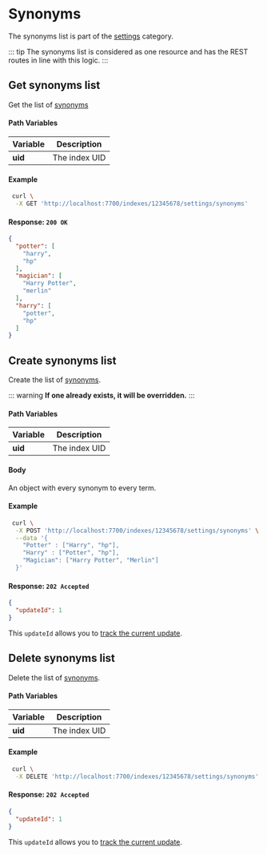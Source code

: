 # Synonyms

The synonyms list is part of the [settings][1] category.

[1]: /references/settings.md

::: tip
The synonyms list is considered as one resource and has the REST routes in line with this logic.
:::

## Get synonyms list

<RouteHighlighter method="GET" route="/indexes/:uid/settings/synonyms"/>

Get the list of [synonyms][1]

#### Path Variables

| Variable          | Description           |
|-------------------|-----------------------|
| **uid**         | The index UID |

#### Example
```bash
 curl \
  -X GET 'http://localhost:7700/indexes/12345678/settings/synonyms'
```

#### Response: `200 OK`

```json
{
  "potter": [
    "harry",
    "hp"
  ],
  "magician": [
    "Harry Potter",
    "merlin"
  ],
  "harry": [
    "potter",
    "hp"
  ]
}
```

## Create synonyms list

<RouteHighlighter method="POST" route="/indexes/:uid/settings/synonyms"/>

Create the list of [synonyms][1].

::: warning
**If one already exists, it will be overridden.**
:::

#### Path Variables

| Variable          | Description           |
|-------------------|-----------------------|
| **uid**         | The index UID |

#### Body

An object with every synonym to every term.

#### Example
```bash
 curl \
  -X POST 'http://localhost:7700/indexes/12345678/settings/synonyms' \
  --data '{
    "Potter" : ["Harry", "hp"],
    "Harry" : ["Potter", "hp"],
    "Magician": ["Harry Potter", "Merlin"]
  }'
```

#### Response: `202 Accepted`

```json
{
  "updateId": 1
}
```
This `updateId` allows you to [track the current update](/references/updates.md).

## Delete synonyms list

<RouteHighlighter method="DELETE" route="/indexes/:uid/settings/synonyms"/>

Delete the list of [synonyms][1].

#### Path Variables

| Variable          | Description           |
|-------------------|-----------------------|
| **uid**         | The index UID |

#### Example
```bash
 curl \
  -X DELETE 'http://localhost:7700/indexes/12345678/settings/synonyms'
```

#### Response: `202 Accepted`

```json
{
  "updateId": 1
}
```
This `updateId` allows you to [track the current update](/references/updates.md).

[1]: /advanced_guides/synonyms.md
